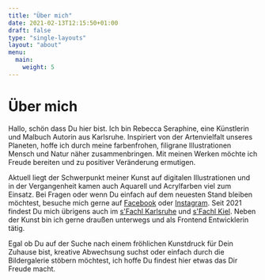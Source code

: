 ```yaml
---
title: "Über mich"
date: 2021-02-13T12:15:50+01:00
draft: false
type: "single-layouts"
layout: "about"
menu:
  main:
    weight: 5
---
```

# Über mich

Hallo, schön dass Du hier bist. Ich bin Rebecca Seraphine, eine Künstlerin und Malbuch Autorin aus Karlsruhe. Inspiriert von der Artenvielfalt unseres Planeten, hoffe ich durch meine farbenfrohen, filigrane Illustrationen Mensch und Natur näher zusammenbringen. Mit meinen Werken möchte ich Freude bereiten und zu positiver Veränderung ermutigen. 

Aktuell liegt der Schwerpunkt meiner Kunst auf digitalen Illustrationen und in der Vergangenheit kamen auch Aquarell und Acrylfarben viel zum Einsatz. Bei Fragen oder wenn Du einfach auf dem neuesten Stand bleiben möchtest, besuche mich gerne auf [Facebook](https://www.facebook.com/SeraphineArts/) oder [Instagram](https://www.instagram.com/seraphinearts/). Seit 2021 findest Du mich übrigens auch im [s'Fachl Karlsruhe](https://www.fachl.at/de-at/Standorte/Deutschland/s-Fachl-Karlsruhe) und [s'Fachl Kiel](https://www.fachl.at/de-at/Standorte/Deutschland/s-Fachl-Kiel). Neben der Kunst bin ich gerne draußen unterwegs und als Frontend Entwicklerin tätig. 

Egal ob Du auf der Suche nach einem fröhlichen Kunstdruck für Dein Zuhause bist, kreative Abwechsung suchst oder einfach durch die Bildergalerie stöbern möchtest, ich hoffe Du findest hier etwas das Dir Freude macht. 

